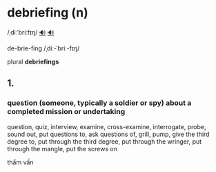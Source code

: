# debriefing (n)

/ˌdiːˈbriːfɪŋ/ [🔊](https://www.oxfordlearnersdictionaries.com/media/english/uk_pron/d/deb/debri/debriefing__gb_1.mp3) [🔊](https://www.oxfordlearnersdictionaries.com/media/english/us_pron/d/deb/debri/debriefing__us_1.mp3)

de-brie-fing /ˌdiː-ˈbriː-fɪŋ/

plural **debriefings**

## 1.

### question (someone, typically a soldier or spy) about a completed mission or undertaking

question, quiz, interview, examine, cross-examine, interrogate, probe, sound out, put questions to, ask questions of, grill, pump, give the third degree to, put through the third degree, put through the wringer, put through the mangle, put the screws on

thẩm vấn
